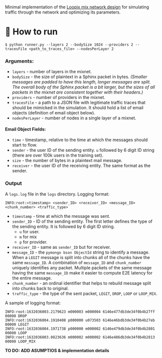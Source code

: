 Minimal implementation of the [Loopix mix network design](https://www.usenix.org/conference/usenixsecurity17/technical-sessions/presentation/piotrowska) for simulating traffic through the network and optimizing its parameters.

# 📧 How to run

```
$ python runner.py --layers 2 --bodySize 1024 --providers 2 --tracesFile <path_to_traces_file> --nodesPerLayer 2
```

### Arguments:

- `layers` - number of layers in the mixnet.
- `bodySize` - the size of plaintext in a Sphinx packet in bytes. _(Smaller messages are padded to have this length, longer messages are split. The overall body of the Sphinx packet is a bit larger, but the sizes of all packets in the mixnet are consistent together with their headers.)_
- `providers` - number of providers in the mixnet.
- `tracesFile` - a path to a JSON file with legitimate traffic traces that should be mimicked in the simulation. It should hold a list of email objects (definition of email object below).
- `nodesPerLayer` - number of nodes in a single layer of a mixnet.

#### Email Object Fields:

- `time` - timestamp, relative to the time at which the messages should start to flow.
- `sender` - the user ID of the sending entity. `u` followed by 6 digit ID string (there are over 100k users in the training set).
- `size` - the number of bytes in a plaintext mail message.
- `receiver` - the user ID of the receiving entity. The same format as the sender.

### Output

A `logs.log` file in the `logs` directory. Logging format:

```
INFO:root:<timestamp> <sender_ID> <receiver_ID> <message_ID> <chunk_number> <traffic_type>
```

- `timestamp` - time at which the message was sent.
- `sender_ID` - ID of the sending entity. The first letter defines the type of the sending entity. It is followed by 6 digit ID string.
  - `u` for user.
  - `m` for mix
  - `p` for provider.
- `receiver_ID` - same as `sender_ID` but for receiver.
- `message_ID` - the `pymongo bson ObjectId` string to identify a message. When a `LEGIT` message is split into chunks all of the chunks have the same `message_ID`. A combination of `message_ID` and `chunk_number` uniquely identifies any packet. Multiple packets of the same message having the same `message_ID` make it easier to compute E2E latency for the entire message.
- `chunk_number` - an ordinal identifier that helps to rebuild message split into chunks back to original.
- `traffic_type` - the type of the sent packet, `LEGIT`, `DROP`, `LOOP` or `LOOP_MIX`.

A sample of logging format:

```
INFO:root:1632036003.2179623 m000003 m000004 6146e477db3de34f0b4b27ff 00000 DROP
INFO:root:1632036004.1910408 p000000 u073503 6146e46bdb3de34f0b4b27eb 00000 LEGIT
INFO:root:1632036004.1971738 p000000 m000002 6146e479db3de34f0b4b2801 00000 LOOP
INFO:root:1632036003.0823636 m000002 m000002 6146e486db3de34f0b4b2813 00000 LOOP_MIX
```

**TO DO: ADD ASUMPTIOS & implementation details**
